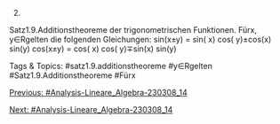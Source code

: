 2.
Satz1.9.Additionstheoreme der trigonometrischen Funktionen.
Fürx, y∈Rgelten die folgenden Gleichungen:
sin(x±y) = sin( x) cos( y)±cos(x) sin(y)
cos(x±y) = cos( x) cos( y)∓sin(x) sin(y)

   Tags & Topics:
   #satz1.9.additionstheoreme
   #y∈Rgelten
   #Satz1.9.Additionstheoreme
   #Fürx

[Previous: #Analysis-Lineare_Algebra-230308_14](Analysis-Lineare_Algebra-230308_14.md)

[Next: #Analysis-Lineare_Algebra-230308_14](Analysis-Lineare_Algebra-230308_14.md)